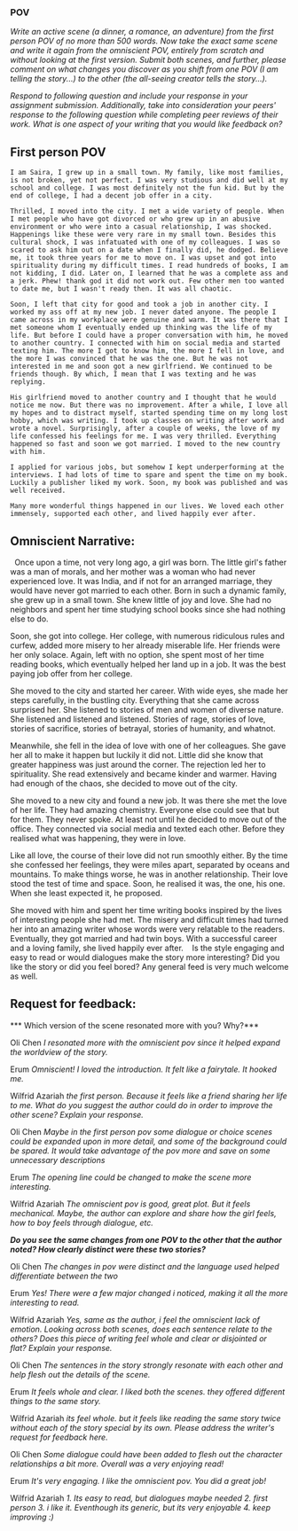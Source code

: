 ### POV

*Write an active scene (a dinner, a romance, an adventure) from the first person POV of no more than 500 words. Now take the exact same scene and write it again from the omniscient POV, entirely from scratch and without looking at the first version. Submit both scenes, and further, please comment on what changes you discover as you shift from one POV (I am telling the story...) to the other (the all-seeing creator tells the story...).*

*Respond to following question and include your response in your assignment submission. Additionally, take into consideration your peers' response to the following question while completing peer reviews of their work.
What is one aspect of your writing that you would like feedback on?*

## First person POV 

 	I am Saira, I grew up in a small town. My family, like most families, is not broken, yet not perfect. I was very studious and did well at my school and college. I was most definitely not the fun kid. But by the end of college, I had a decent job offer in a city.

	Thrilled, I moved into the city. I met a wide variety of people. When I met people who have got divorced or who grew up in an abusive environment or who were into a casual relationship, I was shocked. Happenings like these were very rare in my small town. Besides this cultural shock, I was infatuated with one of my colleagues. I was so scared to ask him out on a date when I finally did, he dodged. Believe me, it took three years for me to move on. I was upset and got into spirituality during my difficult times. I read hundreds of books, I am not kidding, I did. Later on, I learned that he was a complete ass and a jerk. Phew! thank god it did not work out. Few other men too wanted to date me, but I wasn't ready then. It was all chaotic. 

	Soon, I left that city for good and took a job in another city. I worked my ass off at my new job. I never dated anyone. The people I came across in my workplace were genuine and warm. It was there that I met someone whom I eventually ended up thinking was the life of my life. But before I could have a proper conversation with him, he moved to another country. I connected with him on social media and started texting him. The more I got to know him, the more I fell in love, and the more I was convinced that he was the one. But he was not interested in me and soon got a new girlfriend. We continued to be friends though. By which, I mean that I was texting and he was replying.

	His girlfriend moved to another country and I thought that he would notice me now. But there was no improvement. After a while, I love all my hopes and to distract myself, started spending time on my long lost hobby, which was writing. I took up classes on writing after work and wrote a novel. Surprisingly, after a couple of weeks, the love of my life confessed his feelings for me. I was very thrilled. Everything happened so fast and soon we got married. I moved to the new country with him. 

	I applied for various jobs, but somehow I kept underperforming at the interviews. I had lots of time to spare and spent the time on my book. Luckily a publisher liked my work. Soon, my book was published and was well received. 

	Many more wonderful things happened in our lives. We loved each other immensely, supported each other, and lived happily ever after.


## Omniscient Narrative: 
 
Once upon a time, not very long ago, a girl was born. The little girl's father was a man of morals, and her mother was a woman who had never experienced love. It was India, and if not for an arranged marriage, they would have never got married to each other. Born in such a dynamic family, she grew up in a small town. She knew little of joy and love. She had no neighbors and spent her time studying school books since she had nothing else to do.

Soon, she got into college. Her college, with numerous ridiculous rules and curfew, added more misery to her already miserable life. Her friends were her only solace. Again, left with no option, she spent most of her time reading books, which eventually helped her land up in a job. It was the best paying job offer from her college.

She moved to the city and started her career. With wide eyes, she made her steps carefully, in the bustling city. Everything that she came across surprised her. She listened to stories of men and women of diverse nature. She listened and listened and listened. Stories of rage, stories of love, stories of sacrifice, stories of betrayal, stories of humanity, and whatnot.

Meanwhile, she fell in the idea of love with one of her colleagues. She gave her all to make it happen but luckily it did not. Little did she know that greater happiness was just around the corner. The rejection led her to spirituality. She read extensively and became kinder and warmer. Having had enough of the chaos, she decided to move out of the city.

She moved to a new city and found a new job. It was there she met the love of her life. They had amazing chemistry. Everyone else could see that but for them. They never spoke. At least not until he decided to move out of the office. They connected via social media and texted each other. Before they realised what was happening, they were in love.

Like all love, the course of their love did not run smoothly either. By the time she confessed her feelings, they were miles apart, separated by oceans and mountains. To make things worse, he was in another relationship. Their love stood the test of time and space. Soon, he realised it was, the one, his one. When she least expected it, he proposed.

She moved with him and spent her time writing books inspired by the lives of interesting people she had met. The misery and difficult times had turned her into an amazing writer whose words were very relatable to the readers. Eventually, they got married and had twin boys. With a successful career and a loving family, she lived happily ever after.    Is the style engaging and easy to read or would dialogues make the story more interesting? Did you like the story or did you feel bored? Any general feed is very much welcome as well.

## Request for feedback: 

*** Which version of the scene resonated more with you? Why?***

Oli Chen
*I resonated more with the omniscient pov since it helped expand the worldview of the story.*

Erum
*Omniscient! I loved the introduction. It felt like a fairytale. It hooked me.*

Wilfrid Azariah
*the first person. Because it feels like a friend sharing her life to me.
What do you suggest the author could do in order to improve the other scene? Explain your response.*

Oli Chen
*Maybe in the first person pov some dialogue or choice scenes could be expanded upon in more detail, and some of the background could be spared. It would take advantage of the pov more and save on some unnecessary descriptions*

Erum
*The opening line could be changed to make the scene more interesting.*

Wilfrid Azariah
*The omniscient pov is good, great plot. But it feels mechanical. Maybe, the author can explore and share how the girl feels, how to boy feels through dialogue, etc.*


***Do you see the same changes from one POV to the other that the author noted? How clearly distinct were these two stories?***

Oli Chen
*The changes in pov were distinct and the language used helped differentiate between the two*

Erum
*Yes! There were a few major changed i noticed, making it all the more interesting to read.*

Wilfrid Azariah
*Yes, same as the author, i feel the omniscient lack of emotion.
Looking across both scenes, does each sentence relate to the others? Does this piece of writing feel whole and clear or disjointed or flat? Explain your response.*

Oli Chen
*The sentences in the story strongly resonate with each other and help flesh out the details of the scene.*

Erum
*It feels whole and clear. I liked both the scenes. they offered different things to the same story.*

Wilfrid Azariah
*its feel whole. but it feels like reading the same story twice without each of the story special by its own.
Please address the writer's request for feedback here.*

Oli Chen
*Some dialogue could have been added to flesh out the character relationships a bit more. Overall was a very enjoying read!*

Erum
*It's very engaging. I like the omniscient pov. You did a great job!*

Wilfrid Azariah
*1. Its easy to read, but dialogues maybe needed 
2. first person 
3. i like it. Eventhough its generic, but its very enjoyable 
4. keep improving :)*
